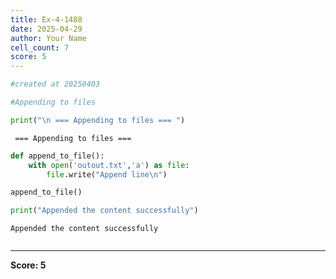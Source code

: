 ```yaml
---
title: Ex-4-1488
date: 2025-04-29
author: Your Name
cell_count: 7
score: 5
---
```


```python
#created at 20250403
```


```python
#Appending to files
```


```python
print("\n === Appending to files === ")
```

    
     === Appending to files === 



```python
def append_to_file():
    with open('outout.txt','a') as file:
        file.write("Append line\n")
```


```python
append_to_file()
```


```python
print("Appended the content successfully")
```

    Appended the content successfully



```python

```


---
**Score: 5**